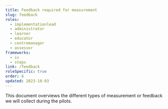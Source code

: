 ```yaml
---
title: Feedback required for measurement
slug: feedback
roles:
  - implementationlead
  - administrator
  - learner
  - educator
  - centremanager
  - assessor
frameworks:
  - iv
  - steps
link: /feedback
roleSpecific: true
order: 6
updated: 2023-10-03
---
```

This document overviews the different types of measurement or feedback we will collect during the pilots.​